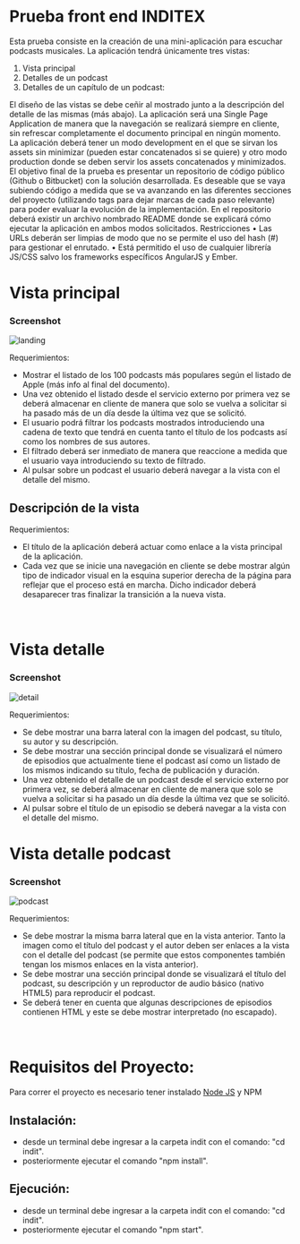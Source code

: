 # Prueba front end INDITEX

Esta prueba consiste en la creación de una mini-aplicación para escuchar podcasts
musicales.
La aplicación tendrá únicamente tres vistas:

1. Vista principal
2. Detalles de un podcast
3. Detalles de un capítulo de un podcast:

El diseño de las vistas se debe ceñir al mostrado junto a la descripción del detalle de
las mismas (más abajo).
La aplicación será una Single Page Application de manera que la navegación se realizará
siempre en cliente, sin refrescar completamente el documento principal en ningún
momento.
La aplicación deberá tener un modo development en el que se sirvan los assets sin
minimizar (pueden estar concatenados si se quiere) y otro modo production donde se
deben servir los assets concatenados y minimizados.
El objetivo final de la prueba es presentar un repositorio de código público (Github o
Bitbucket) con la solución desarrollada. Es deseable que se vaya subiendo código a
medida que se va avanzando en las diferentes secciones del proyecto (utilizando tags
para dejar marcas de cada paso relevante) para poder evaluar la evolución de la
implementación. En el repositorio deberá existir un archivo nombrado README donde
se explicará cómo ejecutar la aplicación en ambos modos solicitados.
Restricciones
• Las URLs deberán ser limpias de modo que no se permite el uso del hash
(#) para gestionar el enrutado.
• Está permitido el uso de cualquier librería JS/CSS salvo los
frameworks específicos AngularJS y Ember.

# Vista principal

### Screenshot

  <img src='../indit/src/components/Assets/vista principal.png'  alt="landing"/>
<br>

Requerimientos:

- Mostrar el listado de los 100 podcasts más populares según el listado de Apple
  (más info al final del documento).
- Una vez obtenido el listado desde el servicio externo por primera vez se
  deberá almacenar en cliente de manera que solo se vuelva a solicitar si ha
  pasado más de un día desde la última vez que se solicitó.
- El usuario podrá filtrar los podcasts mostrados introduciendo una cadena de
  texto que tendrá en cuenta tanto el título de los podcasts así como los nombres
  de sus autores.
- El filtrado deberá ser inmediato de manera que reaccione a medida que el
  usuario vaya introduciendo su texto de filtrado.
- Al pulsar sobre un podcast el usuario deberá navegar a la vista con el detalle del
  mismo.

## Descripción de la vista

Requerimientos:

- El título de la aplicación deberá actuar como enlace a la vista principal de la
  aplicación.
- Cada vez que se inicie una navegación en cliente se debe mostrar algún tipo de
  indicador visual en la esquina superior derecha de la página para reflejar que el
  proceso está en marcha. Dicho indicador deberá desaparecer tras finalizar la
  transición a la nueva vista.
  <br>
  <br>
  <br>

# Vista detalle

### Screenshot

  <img src='../indit/src/components/Assets/vista detalle.png'  alt="detail"/>
<br>

Requerimientos:

- Se debe mostrar una barra lateral con la imagen del podcast, su título, su
  autor y su descripción.
- Se debe mostrar una sección principal donde se visualizará el número de episodios
  que actualmente tiene el podcast así como un listado de los mismos indicando su
  título, fecha de publicación y duración.
- Una vez obtenido el detalle de un podcast desde el servicio externo por primera
  vez, se deberá almacenar en cliente de manera que solo se vuelva a solicitar si ha
  pasado un día desde la última vez que se solicitó.
- Al pulsar sobre el título de un episodio se deberá navegar a la vista con el
  detalle del mismo.

# Vista detalle podcast

### Screenshot

<img src="../indit/src/components/Assets/detalle podcast.png" alt="podcast">

<br>

Requerimientos:

- Se debe mostrar la misma barra lateral que en la vista anterior.
  Tanto la imagen como el título del podcast y el autor deben ser enlaces a
  la vista con el detalle del podcast (se permite que estos componentes
  también tengan los mismos enlaces en la vista anterior).
- Se debe mostrar una sección principal donde se visualizará el título del
  podcast, su descripción y un reproductor de audio básico (nativo HTML5)
  para reproducir el podcast.
- Se deberá tener en cuenta que algunas descripciones de episodios
  contienen HTML y este se debe mostrar interpretado (no escapado).
  <br>
  <br>
  <br>

# Requisitos del Proyecto:

Para correr el proyecto es necesario tener instalado [Node JS](https://nodejs.org/es) y NPM

## Instalación:

- desde un terminal debe ingresar a la carpeta indit con el comando: "cd indit".
- posteriormente ejecutar el comando "npm install".

## Ejecución:

- desde un terminal debe ingresar a la carpeta indit con el comando: "cd indit".
- posteriormente ejecutar el comando "npm start".
